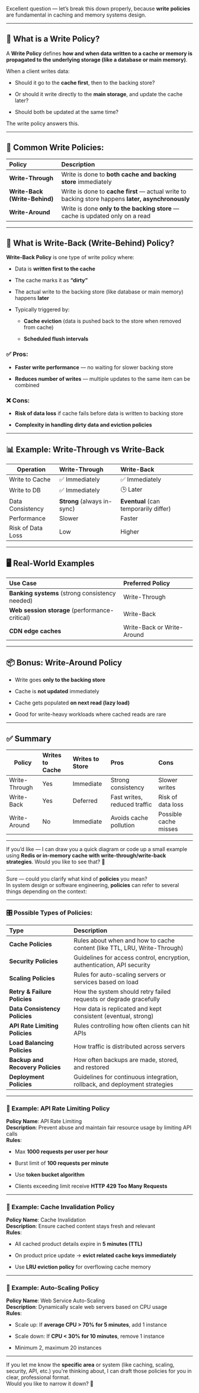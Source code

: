 Excellent question — let’s break this down properly, because **write policies** are fundamental in caching and memory systems design.

---

## 📜 What is a Write Policy?

A **Write Policy** defines **how and when data written to a cache or memory is propagated to the underlying storage (like a database or main memory)**.

When a client writes data:

- Should it go to the **cache first**, then to the backing store?
    
- Or should it write directly to the **main storage**, and update the cache later?
    
- Should both be updated at the same time?
    

The write policy answers this.

---

## 📝 Common Write Policies:

|Policy|Description|
|:--|:--|
|**Write-Through**|Write is done to **both cache and backing store** immediately|
|**Write-Back (Write-Behind)**|Write is done to **cache first** — actual write to backing store happens **later, asynchronously**|
|**Write-Around**|Write is done **only to the backing store** — cache is updated only on a read|

---

## 🔄 What is Write-Back (Write-Behind) Policy?

**Write-Back Policy** is one type of write policy where:

- Data is **written first to the cache**
    
- The cache marks it as **“dirty”**
    
- The actual write to the backing store (like database or main memory) happens **later**
    
- Typically triggered by:
    
    - **Cache eviction** (data is pushed back to the store when removed from cache)
        
    - **Scheduled flush intervals**
        

### ✅ Pros:

- **Faster write performance** — no waiting for slower backing store
    
- **Reduces number of writes** — multiple updates to the same item can be combined
    

### ❌ Cons:

- **Risk of data loss** if cache fails before data is written to backing store
    
- **Complexity in handling dirty data and eviction policies**
    

---

## 📊 Example: Write-Through vs Write-Back

|Operation|Write-Through|Write-Back|
|---|:--|:--|
|Write to Cache|✅ Immediately|✅ Immediately|
|Write to DB|✅ Immediately|🕒 Later|
|Data Consistency|**Strong** (always in-sync)|**Eventual** (can temporarily differ)|
|Performance|Slower|Faster|
|Risk of Data Loss|Low|Higher|

---

## 🖥️ Real-World Examples

|Use Case|Preferred Policy|
|:--|:--|
|**Banking systems** (strong consistency needed)|Write-Through|
|**Web session storage** (performance-critical)|Write-Back|
|**CDN edge caches**|Write-Back or Write-Around|

---

## 📦 Bonus: Write-Around Policy

- Write goes **only to the backing store**
    
- Cache is **not updated** immediately
    
- Cache gets populated **on next read (lazy load)**
    
- Good for write-heavy workloads where cached reads are rare
    

---

## ✅ Summary

|Policy|Writes to Cache|Writes to Store|Pros|Cons|
|---|:--|:--|:--|:--|
|Write-Through|Yes|Immediate|Strong consistency|Slower writes|
|Write-Back|Yes|Deferred|Fast writes, reduced traffic|Risk of data loss|
|Write-Around|No|Immediate|Avoids cache pollution|Possible cache misses|

---

If you’d like — I can draw you a quick diagram or code up a small example using **Redis or in-memory cache with write-through/write-back strategies**. Would you like to see that? 🚀

---

Sure — could you clarify what kind of **policies** you mean?  
In system design or software engineering, **policies** can refer to several things depending on the context:

---

### 🎛️ Possible Types of Policies:

|Type|Description|
|:--|:--|
|**Cache Policies**|Rules about when and how to cache content (like TTL, LRU, Write-Through)|
|**Security Policies**|Guidelines for access control, encryption, authentication, API security|
|**Scaling Policies**|Rules for auto-scaling servers or services based on load|
|**Retry & Failure Policies**|How the system should retry failed requests or degrade gracefully|
|**Data Consistency Policies**|How data is replicated and kept consistent (eventual, strong)|
|**API Rate Limiting Policies**|Rules controlling how often clients can hit APIs|
|**Load Balancing Policies**|How traffic is distributed across servers|
|**Backup and Recovery Policies**|How often backups are made, stored, and restored|
|**Deployment Policies**|Guidelines for continuous integration, rollback, and deployment strategies|

---

### 📜 Example: API Rate Limiting Policy

**Policy Name**: API Rate Limiting  
**Description**: Prevent abuse and maintain fair resource usage by limiting API calls  
**Rules**:

- Max **1000 requests per user per hour**
    
- Burst limit of **100 requests per minute**
    
- Use **token bucket algorithm**
    
- Clients exceeding limit receive **HTTP 429 Too Many Requests**
    

---

### 📜 Example: Cache Invalidation Policy

**Policy Name**: Cache Invalidation  
**Description**: Ensure cached content stays fresh and relevant  
**Rules**:

- All cached product details expire in **5 minutes (TTL)**
    
- On product price update → **evict related cache keys immediately**
    
- Use **LRU eviction policy** for overflowing cache memory
    

---

### 📜 Example: Auto-Scaling Policy

**Policy Name**: Web Service Auto-Scaling  
**Description**: Dynamically scale web servers based on CPU usage  
**Rules**:

- Scale up: If **average CPU > 70% for 5 minutes**, add 1 instance
    
- Scale down: If **CPU < 30% for 10 minutes**, remove 1 instance
    
- Minimum 2, maximum 20 instances
    

---

If you let me know the **specific area** or system (like caching, scaling, security, API, etc.) you're thinking about, I can draft those policies for you in clear, professional format.  
Would you like to narrow it down? 🚀
